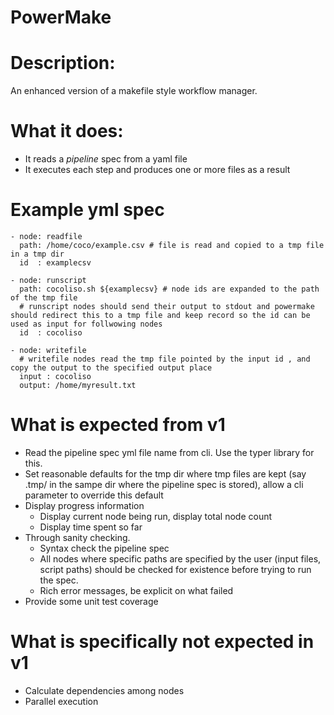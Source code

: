 # PowerMake 

# Description:

An enhanced version of a makefile style workflow manager.

# What it does:

- It reads a _pipeline_ spec from a yaml file
- It executes each step and produces one or more files as a result

# Example yml spec 

```
- node: readfile 
  path: /home/coco/example.csv # file is read and copied to a tmp file in a tmp dir
  id  : examplecsv

- node: runscript
  path: cocoliso.sh ${examplecsv} # node ids are expanded to the path of the tmp file
  # runscript nodes should send their output to stdout and powermake should redirect this to a tmp file and keep record so the id can be used as input for follwowing nodes
  id  : cocoliso 

- node: writefile
  # writefile nodes read the tmp file pointed by the input id , and copy the output to the specified output place
  input : cocoliso
  output: /home/myresult.txt
```

# What is expected from v1

- Read the pipeline spec yml file name from cli. Use the typer library for this.
- Set reasonable defaults for the tmp dir where tmp files are kept (say .tmp/ in the sampe dir where the pipeline spec is stored), allow a cli parameter to override this default
- Display progress information
  - Display current node being run, display total node count
  - Display time spent so far
- Through sanity checking.
  - Syntax check the pipeline spec
  - All nodes where specific paths are specified by the user (input files, script paths) should be checked for existence before trying to run the spec.
  - Rich error messages, be explicit on what failed
- Provide some unit test coverage 

# What is specifically not expected in v1

- Calculate dependencies among nodes
- Parallel execution
